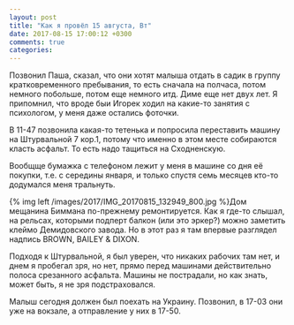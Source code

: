 ```yaml
---
layout: post
title: "Как я провёл 15 августа, Вт"
date: 2017-08-15 17:00:12 +0300
comments: true
categories: 
---
```

Позвонил Паша, сказал, что они хотят малыша отдать в садик в группу кратковременного пребывания, то есть сначала на полчаса, потом немного побольше, потом еще немного итд. Диме еще нет двух лет. Я припомнил, что вроде быи Игорек ходил на какие-то занятия с психологом, у меня даже остались фоточки.

В 11-47 позвонила какая-то тетенька и попросила переставить машину на Штурвальной 7 кор.1, потому что именно в этом месте собираются класть асфальт. То есть надо тащиться на Сходненскую.

Вообщще бумажка с телефоном лежит у меня в машине со дня её покупки, т.е. с середины января, и только спустя семь месяцев кто-то додумался меня тральнуть.


{% img left /images/2017/IMG_20170815_132949_800.jpg %}Дом мещанина Биммана по-прежнему ремонтируется. Как я где-то слышал, на рельсах, которыми подперт балкон (или это эркер?) можно заметить клеймо Демидовского завода. Но в этот раз я там впервые разглядел надпись BROWN, BAILEY & DIXON. 


Подходя к Штурвальной, я был уверен, что никаких рабочих там нет, и днем я пробегал зря, но нет, прямо перед машинами действительно полоса срезанного асфальта. Машины не пострадали, но как знать, может быть, я не зря подстраховался.

Малыш сегодня должен был поехать на Украину. Позвонил, в 17-03 они уже на вокзале, а отправление у них в 17-50.